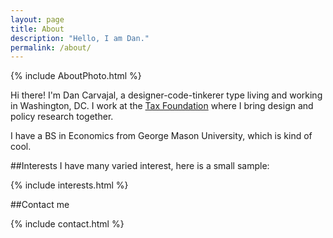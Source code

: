 ```yaml
---
layout: page
title: About
description: "Hello, I am Dan."
permalink: /about/
---
```

{% include AboutPhoto.html %}

Hi there! I'm Dan Carvajal, a designer-code-tinkerer type living and working in Washington, DC. I work at the [Tax Foundation](http://taxfoundation.org)  where I bring design and policy research together.

I have a BS in Economics from George Mason University, which is kind of cool.

##Interests
I have many varied interest, here is a small sample:

{% include interests.html %}

##Contact me

{% include contact.html %}
